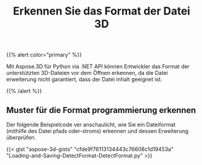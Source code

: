 ﻿---
title: Erkennen Sie das Format der Datei 3D
type: docs
weight: 10
url: /de/python-net/detect-format-of-3d-file/
description: Mit Aspose.3D für Python via .NET API können Entwickler das Format der unterstützten 3D-Dateien vor dem Öffnen erkennen, da die Datei erweiterung nicht garantiert, dass der Datei inhalt geeignet ist.
---
{{% alert color="primary" %}} 

Mit Aspose.3D für Python via .NET API können Entwickler das Format der unterstützten 3D-Dateien vor dem Öffnen erkennen, da die Datei erweiterung nicht garantiert, dass der Datei inhalt geeignet ist.

{{% /alert %}} 
## **Muster für die Format programmierung erkennen**
Der folgende Beispielcode ver anschaulicht, wie Sie ein Dateiformat (mithilfe des Datei pfads oder-stroms) erkennen und dessen Erweiterung überprüfen.

{{< gist "aspose-3d-gists" "cfde9f76113134443c76608c1d19453a" "Loading-and-Saving-DetectFormat-DetectFormat.py" >}}
